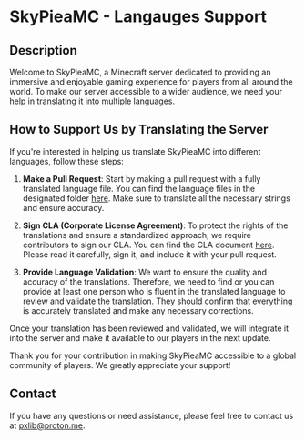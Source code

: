 # SkyPieaMC - Langauges Support

## Description

Welcome to SkyPieaMC, a Minecraft server dedicated to providing an immersive and enjoyable gaming experience for players from all around the world. To make our server accessible to a wider audience, we need your help in translating it into multiple languages.

## How to Support Us by Translating the Server

If you're interested in helping us translate SkyPieaMC into different languages, follow these steps:

1. **Make a Pull Request**: Start by making a pull request with a fully translated language file. You can find the language files in the designated folder [here](/languages). Make sure to translate all the necessary strings and ensure accuracy.

2. **Sign CLA (Corporate License Agreement)**: To protect the rights of the translations and ensure a standardized approach, we require contributors to sign our CLA. You can find the CLA document [here](/CLA.md). Please read it carefully, sign it, and include it with your pull request.

3. **Provide Language Validation**: We want to ensure the quality and accuracy of the translations. Therefore, we need to find or you can provide at least one person who is fluent in the translated language to review and validate the translation. They should confirm that everything is accurately translated and make any necessary corrections.

Once your translation has been reviewed and validated, we will integrate it into the server and make it available to our players in the next update.

Thank you for your contribution in making SkyPieaMC accessible to a global community of players. We greatly appreciate your support!

## Contact

If you have any questions or need assistance, please feel free to contact us at [pxlib@proton.me](mailto:pxlib@proton.me).
